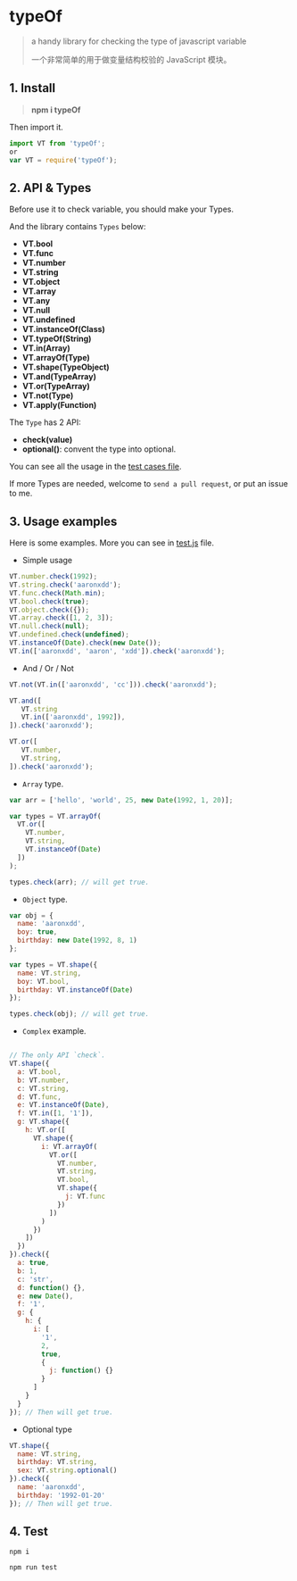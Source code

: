 # typeOf

> a handy library for checking the type of javascript variable
>
> 一个非常简单的用于做变量结构校验的 JavaScript 模块。
>



## 1. Install

> **npm i typeOf**

Then import it.

```js
import VT from 'typeOf';
or
var VT = require('typeOf');
```


## 2. API & Types

Before use it to check variable, you should make your Types.

And the library contains `Types` below:

 - **VT.bool**
 - **VT.func**
 - **VT.number**
 - **VT.string**
 - **VT.object**
 - **VT.array**
 - **VT.any**
 - **VT.null**
 - **VT.undefined**
 - **VT.instanceOf(Class)**
 - **VT.typeOf(String)**
 - **VT.in(Array)**
 - **VT.arrayOf(Type)**
 - **VT.shape(TypeObject)**
 - **VT.and(TypeArray)**
 - **VT.or(TypeArray)**
 - **VT.not(Type)**
 - **VT.apply(Function)**

The `Type` has 2 API:

 - **check(value)**
 - **optional()**: convent the type into optional.

You can see all the usage in the [test cases file](tests/test.js).

If more Types are needed, welcome to `send a pull request`, or put an issue to me.


## 3. Usage examples

Here is some examples. More you can see in [test.js](tests/test.js) file.

 - Simple usage

```js
VT.number.check(1992);
VT.string.check('aaronxdd');
VT.func.check(Math.min);
VT.bool.check(true);
VT.object.check({});
VT.array.check([1, 2, 3]);
VT.null.check(null);
VT.undefined.check(undefined);
VT.instanceOf(Date).check(new Date());
VT.in(['aaronxdd', 'aaron', 'xdd']).check('aaronxdd');
```

 - And / Or / Not

 ```js
VT.not(VT.in(['aaronxdd', 'cc'])).check('aaronxdd');

VT.and([
	VT.string
	VT.in(['aaronxdd', 1992]),
]).check('aaronxdd');

VT.or([
	VT.number,
	VT.string,
]).check('aaronxdd');
 ```

 - `Array` type.

```js
var arr = ['hello', 'world', 25, new Date(1992, 1, 20)];

var types = VT.arrayOf(
  VT.or([
    VT.number,
    VT.string,
    VT.instanceOf(Date)
  ])
);

types.check(arr); // will get true.
```

 - `Object` type.

```js
var obj = {
  name: 'aaronxdd',
  boy: true,
  birthday: new Date(1992, 8, 1)
};

var types = VT.shape({
  name: VT.string,
  boy: VT.bool,
  birthday: VT.instanceOf(Date)
});

types.check(obj); // will get true.
```

 - `Complex` example.

```js

// The only API `check`.
VT.shape({
  a: VT.bool,
  b: VT.number,
  c: VT.string,
  d: VT.func,
  e: VT.instanceOf(Date),
  f: VT.in([1, '1']),
  g: VT.shape({
    h: VT.or([
      VT.shape({
        i: VT.arrayOf(
          VT.or([
            VT.number,
            VT.string,
            VT.bool,
            VT.shape({
              j: VT.func
            })
          ])
        )
      })
    ])
  })
}).check({
  a: true,
  b: 1,
  c: 'str',
  d: function() {},
  e: new Date(),
  f: '1',
  g: {
    h: {
      i: [
        '1',
        2,
        true,
        {
          j: function() {}
        }
      ]
    }
  }
}); // Then will get true.
```

 - Optional type

```js
VT.shape({
  name: VT.string,
  birthday: VT.string,
  sex: VT.string.optional()
}).check({
  name: 'aaronxdd',
  birthday: '1992-01-20'
}); // Then will get true.
```


## 4. Test

```
npm i

npm run test
```



